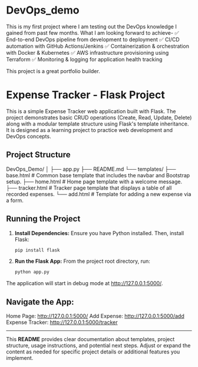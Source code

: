 # DevOps_demo
This is my first project where I am testing out the DevOps knowledge I gained from past few months.
What I am looking forward to achieve-
      ✅ End-to-end DevOps pipeline from development to deployment
      ✅ CI/CD automation with GitHub Actions/Jenkins
      ✅ Containerization & orchestration with Docker & Kubernetes
      ✅ AWS infrastructure provisioning using Terraform
      ✅ Monitoring & logging for application health tracking

This project is a great portfolio builder.

# Expense Tracker - Flask Project

This is a simple Expense Tracker web application built with Flask. The project demonstrates basic CRUD operations (Create, Read, Update, Delete) along with a modular template structure using Flask's template inheritance. It is designed as a learning project to practice web development and DevOps concepts.

## Project Structure

DevOps_Demo/ 
   │ 
   ├── app.py 
   ├── README.md 
   └── templates/ 
         ├── base.html # Common base template that includes the navbar and Bootstrap setup. 
         ├── home.html # Home page template with a welcome message. 
         ├── tracker.html # Tracker page template that displays a table of all recorded expenses. 
         └── add.html # Template for adding a new expense via a form. 

## Running the Project

1. **Install Dependencies:**
   Ensure you have Python installed. Then, install Flask:
   ```bash
   pip install flask

2. **Run the Flask App:** 
   From the project root directory, run:
   ```bash
   python app.py

The application will start in debug mode at http://127.0.0.1:5000/.

## Navigate the App:

Home Page: http://127.0.0.1:5000/
Add Expense: http://127.0.0.1:5000/add
Expense Tracker: http://127.0.0.1:5000/tracker


---

This **README** provides clear documentation about templates, project structure, usage instructions, and potential next steps. Adjust or expand the content as needed for specific project details or additional features you implement.
